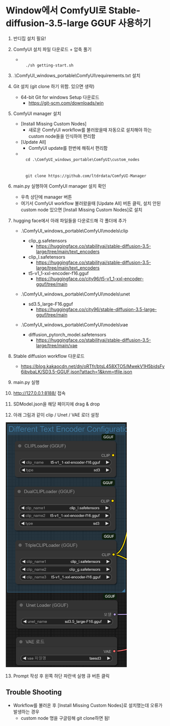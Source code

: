 # Window에서 ComfyUI로 Stable-diffusion-3.5-large GGUF 사용하기

1. 반디집 설치 필요!

2. ComfyUI 설치 파일 다운로드 + 압축 풀기

    - <code>
        ./sh getting-start.sh
      </code>

3. .\ComfyUI_windows_portable\ComfyUI\requirements.txt 설치

4. Git 설치 (git clone 하기 위함. 있으면 생략)
    - 64-bit Git for windows Setup 다운로드
        - https://git-scm.com/downloads/win

5. ComfyUI manager 설치
    - [Install Missing Custom Nodes] 
        - 새로운 ComfyUI workflow를 불러왔을때 자동으로 설치해야 하는 custom node들을 인식하여 편리함
    - [Update All]
        - ComfyUI update를 한번에 해줘서 편리함
    - <code>
        cd .\ComfyUI_windows_portable\ComfyUI\custom_nodes
      </code>
      <br>
      <code>
        git clone https://github.com/ltdrdata/ComfyUI-Manager
      </code>
        
6. main.py 실행하여 ComfyUI manager 설치 확인
    - 우측 상단에 manager 버튼
    - 여기서 ComfyUI workflow 불러왔을때 [Update All] 버튼 클릭, 설치 안된 custom node 있으면 [Install Missing Custom Nodes]로 설치

7. hugging face에서 아래 파일들을 다운로드해 각 폴더에 추가
    - .\ComfyUI_windows_portable\ComfyUI\models\clip
        - clip_g.safetensors
            - https://huggingface.co/stabilityai/stable-diffusion-3.5-large/tree/main/text_encoders
        - clip_l.safetensors
            - https://huggingface.co/stabilityai/stable-diffusion-3.5-large/tree/main/text_encoders
        - t5-v1_1-xxl-encoder-f16.gguf
            - https://huggingface.co/city96/t5-v1_1-xxl-encoder-gguf/tree/main

    - .\ComfyUI_windows_portable\ComfyUI\models\unet
        - sd3.5_large-F16.gguf
            - https://huggingface.co/city96/stable-diffusion-3.5-large-gguf/tree/main

    - .\ComfyUI_windows_portable\ComfyUI\models\vae
        - diffusion_pytorch_model.safetensors
            - https://huggingface.co/stabilityai/stable-diffusion-3.5-large/tree/main/vae

8. Stable diffusion workflow 다운로드
    - https://blog.kakaocdn.net/dn/oRTfr/btsL458XTO5/MwekV1H5bidsFy6ibvbaLK/SD3.5-GGUF.json?attach=1&knm=tfile.json

9. main.py 실행 

10. http://127.0.0.1:8188/ 접속

11. SDModel.json을 해당 페이지에 drag & drop

12. 아래 그림과 같이 clip / Unet / VAE 로더 설정 

<img src="stable_diffusion.png" alt="alt text" width="380"/>

13. Prompt 작성 후 왼쪽 하단 파란색 실행 큐 버튼 클릭

## Trouble Shooting
- Workflow를 불러온 후 [Install Missing Custom Nodes]로 설치했는데 오류가 발생하는 경우
    - custom node 명을 구글링해 git clone하면 됨!